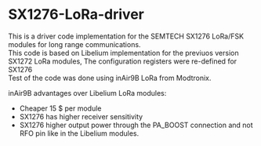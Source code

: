 # SX1276-LoRa-driver

This is a driver code implementation for the SEMTECH SX1276 LoRa/FSK modules for long range communications.
<br>
This code is based on Libelium implementation for the previuos version SX1272 LoRa modules, The configuration registers were re-defined for SX1276
<br>
Test of the code was done using inAir9B LoRa from Modtronix. 

inAir9B advantages over Libelium LoRa modules:
- Cheaper 15 $ per module 
- SX1276 has higher receiver sensitivity 
- SX1276 higher output power through the PA_BOOST connection and not RFO pin like in the Libelium modules.
